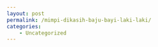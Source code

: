 ```yaml
---
layout: post
permalink: /mimpi-dikasih-baju-bayi-laki-laki/
categories:
    - Uncategorized
---
```


